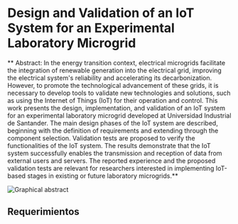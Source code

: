 # Design and Validation of an IoT System for an Experimental Laboratory Microgrid

** Abstract: In the energy transition context, electrical microgrids facilitate the integration of renewable generation into the electrical grid, improving the electrical system's reliability and accelerating its decarbonization. However, to promote the technological advancement of these grids, it is necessary to develop tools to validate new technologies and solutions, such as using the Internet of Things (IoT) for their operation and control. This work presents the design, implementation, and validation of an IoT system for an experimental laboratory microgrid developed at Universidad Industrial de Santander. The main design phases of the IoT system are described, beginning with the definition of requirements and extending through the component selection. Validation tests are proposed to verify the functionalities of the IoT system. The results demonstrate that the IoT system successfully enables the transmission and reception of data from external users and servers. The reported experience and the proposed validation tests are relevant for researchers interested in implementing IoT-based stages in existing or future laboratory microgrids.** 

![Graphical abstract](/Figures/Graphical_Abstract2.jpg)

## Requerimientos
